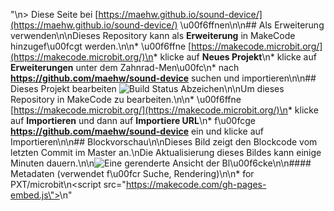 "\n> Diese Seite bei [https://maehw.github.io/sound-device/](https://maehw.github.io/sound-device/) \u00f6ffnen\n\n## Als Erweiterung verwenden\n\nDieses Repository kann als **Erweiterung** in MakeCode hinzugef\u00fcgt werden.\n\n* \u00f6ffne [https://makecode.microbit.org/](https://makecode.microbit.org/)\n* klicke auf **Neues Projekt**\n* klicke auf **Erweiterungen** unter dem Zahnrad-Men\u00fc\n* nach **https://github.com/maehw/sound-device** suchen und importieren\n\n## Dieses Projekt bearbeiten ![Build Status Abzeichen](https://github.com/maehw/sound-device/workflows/MakeCode/badge.svg)\n\nUm dieses Repository in MakeCode zu bearbeiten.\n\n* \u00f6ffne [https://makecode.microbit.org/](https://makecode.microbit.org/)\n* klicke auf **Importieren** und dann auf **Importiere URL**\n* f\u00fcge **https://github.com/maehw/sound-device** ein und klicke auf Importieren\n\n## Blockvorschau\n\nDieses Bild zeigt den Blockcode vom letzten Commit im Master an.\nDie Aktualisierung dieses Bildes kann einige Minuten dauern.\n\n![Eine gerenderte Ansicht der Bl\u00f6cke](https://github.com/maehw/sound-device/raw/master/.github/makecode/blocks.png)\n\n#### Metadaten (verwendet f\u00fcr Suche, Rendering)\n\n* for PXT/microbit\n<script src=\"https://makecode.com/gh-pages-embed.js\"></script><script>makeCodeRender(\"{{ site.makecode.home_url }}\", \"{{ site.github.owner_name }}/{{ site.github.repository_name }}\");</script>\n"